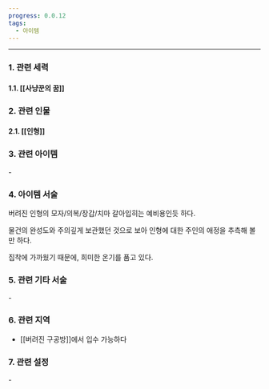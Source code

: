 ```yaml
---
progress: 0.0.12
tags:
  - 아이템
---
```

---
### 1. 관련 세력 
#### 1.1. [[사냥꾼의 꿈]]

### 2. 관련 인물
#### 2.1. [[인형]]

### 3. 관련 아이템
\-

### 4. 아이템 서술
버려진 인형의 모자/의복/장갑/치마 
갈아입히는 예비용인듯 하다.

물건의 완성도와 주의깊게 보관했던 것으로 보아 인형에 대한 주인의 애정을 추측해 볼만 하다.  
  
집착에 가까웠기 때문에, 희미한 온기를 품고 있다.

### 5. 관련 기타 서술
\-

### 6. 관련 지역
- [[버려진 구공방]]에서 입수 가능하다
### 7. 관련 설정
\- 